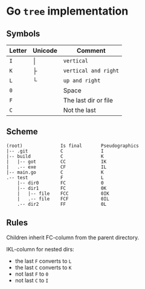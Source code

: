 # Go `tree` implementation

## Symbols

| Letter | Unicode  | Comment              |
|--------|----------|----------------------|
| `I`    | &#x2502; | `vertical`           |
| `K`    | &#x251C; | `vertical and right` |
| `L`    | &#x2514; | `up and right`       |
| `0`    |          | Space                |
| `F`    |          | The last dir or file |
| `C`    |          | Not the last         |

## Scheme

```
(root)              Is final       Pseudographics
|-- .git            C              I
|-- build           C              K
|   |-- got         CC             IK
|   .-- exe         CF             IL
|-- main.go         C              K
.-- test            F              L
    |-- dir0        FC             0
	|-- dir1        FC             0K
	|   |-- file    FCC            0IK
	|   .-- file    FCF            0IL
    .-- dir2        FF             0L
```

## Rules

Children inherit FC-column from the parent directory.

IKL-column for nested dirs:
- the last `F` converts to `L`
- the last `C` converts to `K`
- not last `F` to `0`
- not last `C` to `I`
